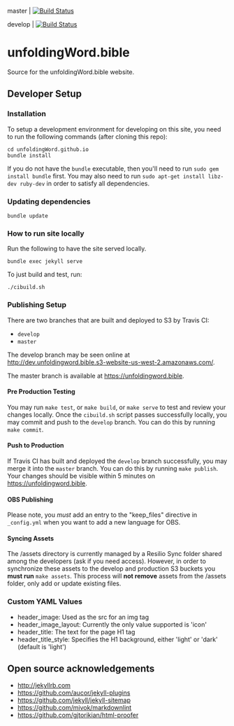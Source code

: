 master | [![Build Status](https://travis-ci.org/unfoldingWord/unfoldingWord.github.io.svg?branch=master)](https://travis-ci.org/unfoldingWord/unfoldingWord.github.io)

develop | [![Build Status](https://travis-ci.org/unfoldingWord/unfoldingWord.github.io.svg?branch=develop)](https://travis-ci.org/unfoldingWord/unfoldingWord.github.io)

# unfoldingWord.bible

Source for the unfoldingWord.bible website.

## Developer Setup

### Installation

To setup a development environment for developing on this site, you need to run the following commands (after cloning this repo):

    cd unfoldingWord.github.io
    bundle install

If you do not have the `bundle` executable, then you'll need to run `sudo gem install bundle` first.  You may also need to run `sudo apt-get install libz-dev ruby-dev` in order to satisfy all dependencies.

### Updating dependencies

    bundle update

### How to run site locally

Run the following to have the site served locally.

    bundle exec jekyll serve

To just build and test, run:

    ./cibuild.sh

### Publishing Setup

There are two branches that are built and deployed to S3 by Travis CI:

* `develop`
* `master`

The develop branch may be seen online at http://dev.unfoldingword.bible.s3-website-us-west-2.amazonaws.com/.

The master branch is available at https://unfoldingword.bible.

#### Pre Production Testing

You may run `make test`, or `make build`, or `make serve` to test and review your changes locally.  Once the `cibuild.sh` script passes successfully locally, you may commit and push to the `develop` branch.  You can do this by running `make commit`.

#### Push to Production

If Travis CI has built and deployed the `develop` branch successfully, you may merge it into the `master` branch.  You can do this by running `make publish`.  Your changes should be visible within 5 minutes on https://unfoldingword.bible.

#### OBS Publishing

Please note, you *must* add an entry to the "keep_files" directive in `_config.yml` when you want to add a new language for OBS.

#### Syncing Assets

The /assets directory is currently managed by a Resilio Sync folder shared among the developers (ask if you need access).  However, in order to synchronize these assets to the develop and production S3 buckets you **must run** `make assets`.  This process will **not remove** assets from the /assets folder, only add or update existing files.

### Custom YAML Values

* header_image: Used as the src for an img tag
* header_image_layout: Currently the only value supported is 'icon'
* header_title: The text for the page H1 tag
* header_title_style: Specifies the H1 background, either 'light' or 'dark' (default is 'light')

## Open source acknowledgements

* http://jekyllrb.com
* https://github.com/aucor/jekyll-plugins
* https://github.com/jekyll/jekyll-sitemap
* https://github.com/mivok/markdownlint
* https://github.com/gjtorikian/html-proofer
